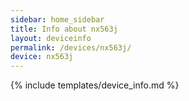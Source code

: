 ```yaml
---
sidebar: home_sidebar
title: Info about nx563j
layout: deviceinfo
permalink: /devices/nx563j/
device: nx563j
---
```

{% include templates/device_info.md %}
